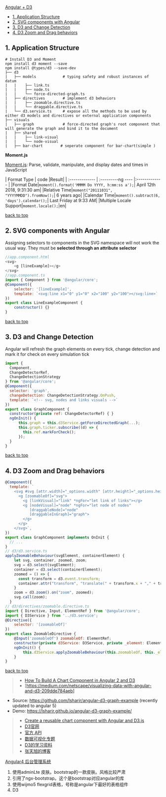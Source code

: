 [Angular + D3](#top)

- [1. Application Structure](#Structure)
- [2. SVG components with Angular](#SVG)
- [3. D3 and Change Detection](#Change)
- [4. D3 Zoom and Drag behaviors](#behaviors)

<h2 id="Structure">1. Application Structure</h2>

```shell
# Install D3 and Moment
npm install d3 moment --save
npm install @types/d3 --save-dev
├── d3
|   ├── models            # typing safety and robust instances of datum
|   |    ├── link.ts
|   |    ├── node.ts
|   |    └── force-directed-graph.ts
|   ├── directives        # implement d3 behaviors
|   |    ├── zoomable.directive.ts
|   |    └── draggable.directive.ts
|   └── d3.service.ts     # expose all the methods to be used by either d3 models and directives or external application components
├── visuals
|   ├── graph             # force-directed graph's root component that will generate the graph and bind it to the document
|   ├── shared
|   |    ├── link-visual
|   |    └── node-visual
|   ├── bar-chart        # seperate component for bar-chart(simple )
```

**Moment.js**

[Moment.js](http://momentjs.com/): Parse, validate, manipulate, and display dates and times in JavaScript

| Format Type | code |Result|
| :------------- | :---------ng ---- |:------------- |
|Format Date|`moment().format('MMMM Do YYYY, h:mm:ss a');`| April 12th 2018, 9:31:30 am|
|Relative Time|`moment("20111031", "YYYYMMDD").fromNow();`| 6 years ago|
|Calendar Time|`moment().subtract(6, 'days').calendar();`| Last Friday at 9:33 AM|
|Multiple Locale Support|`moment.locale();`|en|

[back to top](#top)

<h2 id="SVG">2. SVG components with Angular</h2>

Assigning selectors to components in the SVG namespace will not work the usual way. They must be **selected through an attribute selector**

```JavaScript
//app.component.html
<svg>
    <g [lineExample]></g>
</svg>
//app.component.ts
import { Component } from '@angular/core';
@Component({
    selector: '[lineExample]',
    template: `<svg:line x1="0" y1="0" x2="100" y2="100"></svg:line>`
})
export class LineExampleComponent {
    constructor() {}
}
```

[back to top](#top)

<h2 id="Change">3. D3 and Change Detection</h2>

Angular will refresh the graph elements on every tick, change detection and mark it for check on every simulation tick

```JavaScript
import { 
  Component,
  ChangeDetectorRef,
  ChangeDetectionStrategy
} from '@angular/core';
@Component({
  selector: 'graph',
  changeDetection: ChangeDetectionStrategy.OnPush,
  template: `<!-- svg, nodes and links visuals -->`
})
export class GraphComponent {
  constructor(private ref: ChangeDetectorRef) { }
  ngOnInit() {
      this.graph = this.d3Service.getForceDirectedGraph(...);
      this.graph.ticker.subscribe((d) => {
        this.ref.markForCheck();
      });
  }
}
```

[back to top](#top)

<h2 id="behaviors">4. D3 Zoom and Drag behaviors</h2>

```JavaScript
@Component({
  template: `
    <svg #svg [attr.width]="_options.width" [attr.height]="_options.height">
      <g [zoomableOf]="svg">
        <g [linkVisual]="link" *ngFor="let link of links"></g>
        <g [nodeVisual]="node" *ngFor="let node of nodes" 
           [draggableNode]="node"
           [draggableInGraph]="graph">
        </g>
      </g>
    </svg>`,
})
export class GraphComponent implements OnInit {
  // ...
}
// d3/d3.service.ts
applyZoomableBehaviour(svgElement, containerElement) {
    let svg, container, zoomed, zoom;
    svg = d3.select(svgElement);
    container = d3.select(containerElement);
    zoomed = () => {
      const transform = d3.event.transform;
      container.attr("transform", "translate(" + transform.x + "," + transform.y + ") scale(" + transform.k + ")");
    }
    zoom = d3.zoom().on("zoom", zoomed);
    svg.call(zoom);
  }
// d3/directives/zoomable.directive.ts
import { Directive, Input, ElementRef } from '@angular/core';
import { D3Service } from '../d3.service';
@Directive({
    selector: '[zoomableOf]'
})
export class ZoomableDirective {
    @Input('zoomableOf') zoomableOf: ElementRef;
    constructor(private d3Service: D3Service, private _element: ElementRef) {}
    ngOnInit() {
        this.d3Service.applyZoomableBehaviour(this.zoomableOf, this._element.nativeElement);
    }
}
```

[back to top](#top)

> - [How To Build A Chart Component in Angular 2 and D3](https://medium.com/@jcasarrubias/how-to-build-a-chart-component-in-angular-2-and-d3-c0a15d845eca)
> - [https://medium.com/netscape/visualizing-data-with-angular-and-d3-209dde784aeb]
  - Source: https://github.com/lsharir/angular-d3-graph-example (recently updated to angular 5)
  - Demo: https://lsharir.github.io/angular-d3-graph-example/
> - [Create a reusable chart component with Angular and D3.js](https://keathmilligan.net/create-a-reusable-chart-component-with-angular-and-d3-js/)
> - [D3官网](http://d3js.org/)
> - [官方 API](https://github.com/mbostock/d3/wiki/API-Reference)
> - [数据可视化专题](http://www.ourd3js.com/wordpress/2209/#more-2209)
> - [D3的学习资料](http://www.ourd3js.com/wordpress/865/#more-865)
> - [张天旭的博客](https://blog.csdn.net/tianxuzhang?viewmode=contents)


[Angular4 后台管理系统](#top)

1. 使用adminLte 皮肤。bootstrap的一款皮肤。风格比较严肃
2. 引用了ngx-bootstrap。这个是bootstrap对应angular的库
3. 使用wijmo5 flexgrid表格，号称是angular下最好的表格组件
4. D3
